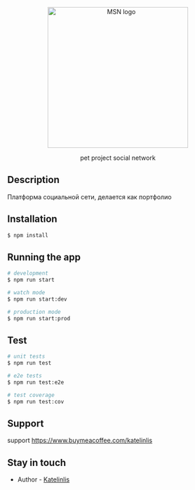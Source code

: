 <p align="center">
  <a href="http://social.katelinlis.xyz/" target="blank"><img src="https://social.katelinlis.xyz/img/Logo.svg" width="320" alt="MSN logo" /></a>
</p>
<p align="center">pet project social network</p>

## Description
Платформа социальной сети, делается как портфолио

## Installation

```bash
$ npm install
```

## Running the app

```bash
# development
$ npm run start

# watch mode
$ npm run start:dev

# production mode
$ npm run start:prod
```

## Test

```bash
# unit tests
$ npm run test

# e2e tests
$ npm run test:e2e

# test coverage
$ npm run test:cov
```

## Support
support 
https://www.buymeacoffee.com/katelinlis

## Stay in touch

- Author - [Katelinlis](https://vk.com/katelinlis)

